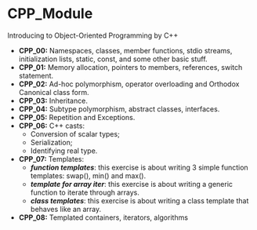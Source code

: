 # CPP_Module

<style>
red { color: red }
yellow { color: green }
</style>

Introducing to Object-Oriented Programming by C++

- **CPP_00:** Namespaces, classes, member functions, stdio streams, initialization lists, static, const, and some other basic stuff.
- **CPP_01:** Memory allocation, pointers to members, references, switch statement.
- **CPP_02:** Ad-hoc polymorphism, operator overloading and Orthodox Canonical class form.
- **CPP_03:** Inheritance.
- **CPP_04:** Subtype polymorphism, abstract classes, interfaces.
- **CPP_05:** Repetition and Exceptions.
- **CPP_06:** C++ casts:
    * Conversion of scalar types;
    * Serialization;
    * Identifying real type.
- **CPP_07:** Templates:
    * ***function templates***: this exercise is about writing 3 simple function templates: swap(), min() and max().
    * ***template for array iter***: this exercise is about writing a generic function to iterate through arrays.
    * ***class templates***: this exercise is about writing a class template that behaves like an array.
- **CPP_08:** Templated containers, iterators, algorithms

